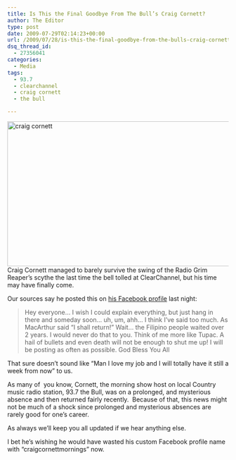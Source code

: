 ```yaml
---
title: Is This the Final Goodbye From The Bull’s Craig Cornett?
author: The Editor
type: post
date: 2009-07-29T02:14:23+00:00
url: /2009/07/28/is-this-the-final-goodbye-from-the-bulls-craig-cornett/
dsq_thread_id:
  - 27356041
categories:
  - Media
tags:
  - 93.7
  - clearchannel
  - craig cornett
  - the bull

---
```

[<img class="aligncenter size-full wp-image-1134" title="craig cornett" src="http://punchingkitty.com/wp-content/uploads/2009/07/996_1246566858.jpg" alt="craig cornett" width="600" height="329" srcset="http://media.punchingkitty.com/wordpress/2009/07/996_1246566858.jpg 600w, http://media.punchingkitty.com/wordpress/2009/07/996_1246566858-300x164.jpg 300w" sizes="(max-width: 600px) 100vw, 600px" />][1]Craig Cornett managed to barely survive the swing of the Radio Grim Reaper&#8217;s scythe the last time the bell tolled at ClearChannel, but his time may have finally come.

Our sources say he posted this on [his Facebook profile][2] last night:

> Hey everyone&#8230; I wish I could explain everything, but just hang in there and someday soon&#8230; uh, um, ahh&#8230; I think I&#8217;ve said too much. As MacArthur said &#8220;I shall return!&#8221; Wait&#8230; the Filipino people waited over 2 years. I would never do that to you. Think of me more like Tupac. A hail of bullets and even death will not be enough to shut me up! I will be posting as often as possible. God Bless You All

That sure doesn&#8217;t sound like &#8220;Man I love my job and I will totally have it still a week from now&#8221; to us.

As many of  you know, Cornett, the morning show host on local Country music radio station, 93.7 the Bull, was on a prolonged, and mysterious absence and then returned fairly recently.  Because of that, this news might not be much of a shock since prolonged and mysterious absences are rarely good for one&#8217;s career.

As always we&#8217;ll keep you all updated if we hear anything else.

I bet he&#8217;s wishing he would have wasted his custom Facebook profile name with &#8220;craigcornettmornings&#8221; now.

 [1]: http://punchingkitty.com/wp-content/uploads/2009/07/996_1246566858.jpg
 [2]: http://www.facebook.com/craigcornettmornings
